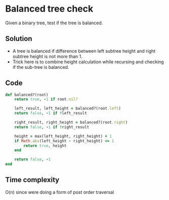 # Balanced tree check
Given a binary tree, test if the tree is balanced.

## Solution
- A tree is balanced if difference between left subtree height and right subtree height is
  not more than 1.
- Trick here is to combine height calculation while recursing and checking if the sub-tree
  is balanced.

## Code
```ruby
def balanced?(root)
    return true, -1 if root.nil?

    left_result, left_height = balanced?(root.left)
    return false, -1 if !left_result

    right_result, right_height = balanced?(root.right)
    return false, -1 if !right_result

    height = max(left_height, right_height) + 1
    if Math.abs(left_height - right_height) <= 1
        return true, height
    end

    return false, -1
end

```

## Time complexity
O(n) since were doing a form of post order traversal




